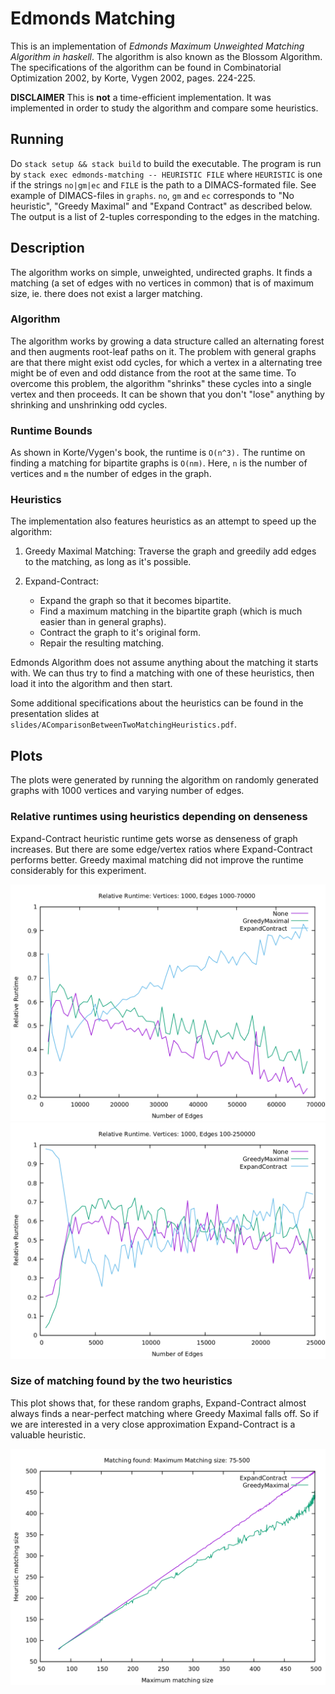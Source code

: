 
# Edmonds Matching

This is an implementation of *Edmonds Maximum Unweighted Matching
Algorithm in haskell*. The algorithm is also known as the Blossom
Algorithm. The specifications of the algorithm can be 
found in Combinatorial Optimization 2002, by Korte, Vygen 2002,
pages. 224-225.

**DISCLAIMER** This is **not** a time-efficient implementation. It was
implemented in order to study the algorithm and compare some
heuristics.

## Running

Do `stack setup && stack build` to build the executable.
The program is run by `stack exec edmonds-matching -- HEURISTIC FILE`
where `HEURISTIC` is one if the strings `no|gm|ec` and `FILE` is the
path to a DIMACS-formated file. See example of DIMACS-files in
`graphs`. `no`, `gm` and `ec` corresponds to "No heuristic", "Greedy
Maximal" and "Expand Contract" as described below. The output is a
list of 2-tuples corresponding to the edges in the matching.

## Description

The algorithm works on simple, unweighted, undirected graphs. It finds
a matching (a set of edges with no vertices in common) that is of
maximum size, ie. there does not exist a larger matching. 

### Algorithm
The algorithm works by growing a data structure called an alternating
forest and then augments root-leaf paths on it. The problem with general
graphs are that there might exist odd cycles, for which a vertex in a
alternating tree might be of even and odd distance from the root at
the same time. To overcome this problem, the algorithm "shrinks" these
cycles into a single vertex and then proceeds. It can be shown that
you don't "lose" anything by shrinking and unshrinking odd cycles. 

### Runtime Bounds
As shown in Korte/Vygen's book, the runtime is `O(n^3).` The runtime
on finding a matching for bipartite graphs is `O(nm)`. Here, `n` is the
number of vertices and `m` the number of edges in the graph.

### Heuristics

The implementation also features heuristics as an attempt to speed up
the algorithm:

1. Greedy Maximal Matching: Traverse the graph and greedily add edges
   to the matching, as long as it's possible.

2. Expand-Contract:
   * Expand the graph so that it becomes bipartite.
   * Find a maximum matching in the bipartite graph (which is much
   easier than in general graphs).
   * Contract the graph to it's original form.
   * Repair the resulting matching.

Edmonds Algorithm does not assume anything about the matching it starts
with. We can thus try to find a matching with one of these heuristics,
then load it into the algorithm and then start.

Some additional specifications about the heuristics can be found in
the presentation slides at `slides/AComparisonBetweenTwoMatchingHeuristics.pdf`.

## Plots

The plots were generated by running the algorithm on randomly
generated graphs with 1000 vertices and varying number of edges.

### Relative runtimes using heuristics depending on denseness

Expand-Contract heuristic runtime gets worse as denseness of graph
increases. But there are some edge/vertex ratios where Expand-Contract
performs better. Greedy maximal matching did not improve the runtime
considerably for this experiment.

![Graphs with different number of edges](image/edges-1k-70k.png)
![Graphs with different number of edges](image/edges-100-25k.png)

### Size of matching found by the two heuristics

This plot shows that, for these random graphs, Expand-Contract almost
always finds a near-perfect matching where Greedy Maximal falls
off. So if we are interested in a very close approximation
Expand-Contract is a valuable heuristic.

![Heuristic matching size found](image/matching-found.png)
